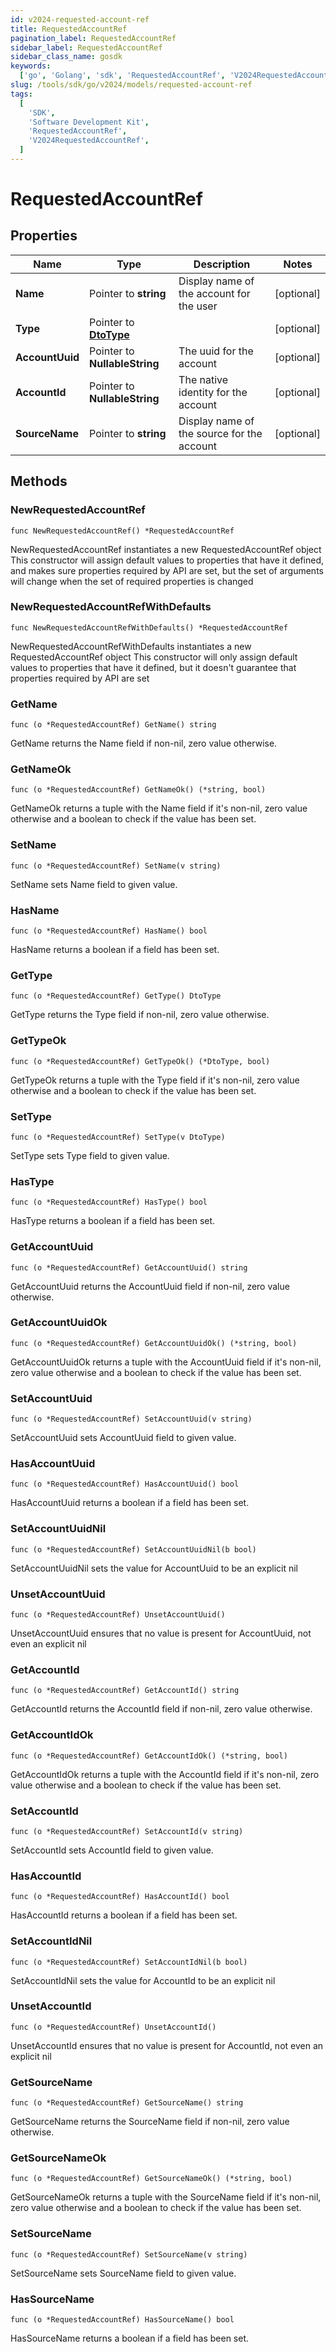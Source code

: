 ```yaml
---
id: v2024-requested-account-ref
title: RequestedAccountRef
pagination_label: RequestedAccountRef
sidebar_label: RequestedAccountRef
sidebar_class_name: gosdk
keywords:
  ['go', 'Golang', 'sdk', 'RequestedAccountRef', 'V2024RequestedAccountRef']
slug: /tools/sdk/go/v2024/models/requested-account-ref
tags:
  [
    'SDK',
    'Software Development Kit',
    'RequestedAccountRef',
    'V2024RequestedAccountRef',
  ]
---
```


# RequestedAccountRef

## Properties

| Name | Type | Description | Notes |
| --- | --- | --- | --- |
| **Name** | Pointer to **string** | Display name of the account for the user | [optional] |
| **Type** | Pointer to [**DtoType**](dto-type) |  | [optional] |
| **AccountUuid** | Pointer to **NullableString** | The uuid for the account | [optional] |
| **AccountId** | Pointer to **NullableString** | The native identity for the account | [optional] |
| **SourceName** | Pointer to **string** | Display name of the source for the account | [optional] |

## Methods

### NewRequestedAccountRef

`func NewRequestedAccountRef() *RequestedAccountRef`

NewRequestedAccountRef instantiates a new RequestedAccountRef object This constructor will assign default values to properties that have it defined, and makes sure properties required by API are set, but the set of arguments will change when the set of required properties is changed

### NewRequestedAccountRefWithDefaults

`func NewRequestedAccountRefWithDefaults() *RequestedAccountRef`

NewRequestedAccountRefWithDefaults instantiates a new RequestedAccountRef object This constructor will only assign default values to properties that have it defined, but it doesn't guarantee that properties required by API are set

### GetName

`func (o *RequestedAccountRef) GetName() string`

GetName returns the Name field if non-nil, zero value otherwise.

### GetNameOk

`func (o *RequestedAccountRef) GetNameOk() (*string, bool)`

GetNameOk returns a tuple with the Name field if it's non-nil, zero value otherwise and a boolean to check if the value has been set.

### SetName

`func (o *RequestedAccountRef) SetName(v string)`

SetName sets Name field to given value.

### HasName

`func (o *RequestedAccountRef) HasName() bool`

HasName returns a boolean if a field has been set.

### GetType

`func (o *RequestedAccountRef) GetType() DtoType`

GetType returns the Type field if non-nil, zero value otherwise.

### GetTypeOk

`func (o *RequestedAccountRef) GetTypeOk() (*DtoType, bool)`

GetTypeOk returns a tuple with the Type field if it's non-nil, zero value otherwise and a boolean to check if the value has been set.

### SetType

`func (o *RequestedAccountRef) SetType(v DtoType)`

SetType sets Type field to given value.

### HasType

`func (o *RequestedAccountRef) HasType() bool`

HasType returns a boolean if a field has been set.

### GetAccountUuid

`func (o *RequestedAccountRef) GetAccountUuid() string`

GetAccountUuid returns the AccountUuid field if non-nil, zero value otherwise.

### GetAccountUuidOk

`func (o *RequestedAccountRef) GetAccountUuidOk() (*string, bool)`

GetAccountUuidOk returns a tuple with the AccountUuid field if it's non-nil, zero value otherwise and a boolean to check if the value has been set.

### SetAccountUuid

`func (o *RequestedAccountRef) SetAccountUuid(v string)`

SetAccountUuid sets AccountUuid field to given value.

### HasAccountUuid

`func (o *RequestedAccountRef) HasAccountUuid() bool`

HasAccountUuid returns a boolean if a field has been set.

### SetAccountUuidNil

`func (o *RequestedAccountRef) SetAccountUuidNil(b bool)`

SetAccountUuidNil sets the value for AccountUuid to be an explicit nil

### UnsetAccountUuid

`func (o *RequestedAccountRef) UnsetAccountUuid()`

UnsetAccountUuid ensures that no value is present for AccountUuid, not even an explicit nil

### GetAccountId

`func (o *RequestedAccountRef) GetAccountId() string`

GetAccountId returns the AccountId field if non-nil, zero value otherwise.

### GetAccountIdOk

`func (o *RequestedAccountRef) GetAccountIdOk() (*string, bool)`

GetAccountIdOk returns a tuple with the AccountId field if it's non-nil, zero value otherwise and a boolean to check if the value has been set.

### SetAccountId

`func (o *RequestedAccountRef) SetAccountId(v string)`

SetAccountId sets AccountId field to given value.

### HasAccountId

`func (o *RequestedAccountRef) HasAccountId() bool`

HasAccountId returns a boolean if a field has been set.

### SetAccountIdNil

`func (o *RequestedAccountRef) SetAccountIdNil(b bool)`

SetAccountIdNil sets the value for AccountId to be an explicit nil

### UnsetAccountId

`func (o *RequestedAccountRef) UnsetAccountId()`

UnsetAccountId ensures that no value is present for AccountId, not even an explicit nil

### GetSourceName

`func (o *RequestedAccountRef) GetSourceName() string`

GetSourceName returns the SourceName field if non-nil, zero value otherwise.

### GetSourceNameOk

`func (o *RequestedAccountRef) GetSourceNameOk() (*string, bool)`

GetSourceNameOk returns a tuple with the SourceName field if it's non-nil, zero value otherwise and a boolean to check if the value has been set.

### SetSourceName

`func (o *RequestedAccountRef) SetSourceName(v string)`

SetSourceName sets SourceName field to given value.

### HasSourceName

`func (o *RequestedAccountRef) HasSourceName() bool`

HasSourceName returns a boolean if a field has been set.
